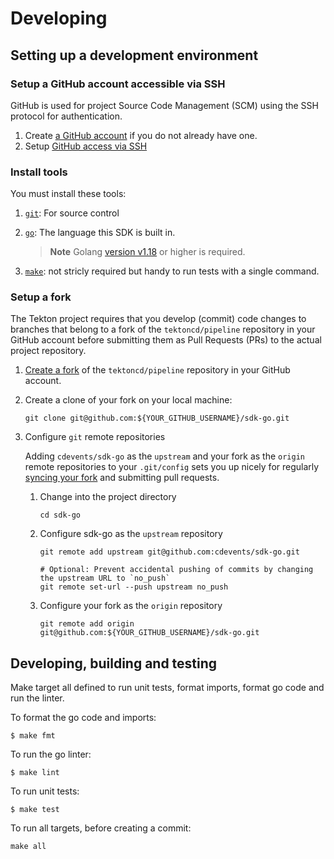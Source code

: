 # Developing

## Setting up a development environment

### Setup a GitHub account accessible via SSH

GitHub is used for project Source Code Management (SCM) using the SSH protocol for authentication.

1. Create [a GitHub account](https://github.com/join) if you do not already have one.
1. Setup
[GitHub access via SSH](https://help.github.com/articles/connecting-to-github-with-ssh/)

### Install tools

You must install these tools:

1. [`git`](https://help.github.com/articles/set-up-git/): For source control

1. [`go`](https://golang.org/doc/install): The language this SDK is built in.
    > **Note** Golang [version v1.18](https://golang.org/dl/) or higher is required.

1. [`make`](https://www.gnu.org/software/make/): not stricly required but handy to run
   tests with a single command.

### Setup a fork

The Tekton project requires that you develop (commit) code changes to branches that belong to a fork of the `tektoncd/pipeline` repository in your GitHub account before submitting them as Pull Requests (PRs) to the actual project repository.

1. [Create a fork](https://help.github.com/articles/fork-a-repo/) of the `tektoncd/pipeline` repository in your GitHub account.

1. Create a clone of your fork on your local machine:

    ```shell
    git clone git@github.com:${YOUR_GITHUB_USERNAME}/sdk-go.git
    ```

1. Configure `git` remote repositories

    Adding `cdevents/sdk-go` as the `upstream` and your fork as the `origin` remote repositories to your `.git/config` sets you up nicely for regularly [syncing your fork](https://help.github.com/articles/syncing-a-fork/) and submitting pull requests.

    1. Change into the project directory

        ```shell
        cd sdk-go
        ```

    1. Configure sdk-go as the `upstream` repository

        ```shell
        git remote add upstream git@github.com:cdevents/sdk-go.git

        # Optional: Prevent accidental pushing of commits by changing the upstream URL to `no_push`
        git remote set-url --push upstream no_push
        ```

    1. Configure your fork as the `origin` repository

        ```shell
        git remote add origin git@github.com:${YOUR_GITHUB_USERNAME}/sdk-go.git
        ```

## Developing, building and testing

Make target all defined to run unit tests, format imports, format go code and run the linter.

To format the go code and imports:

```shell
$ make fmt
```

To run the go linter:

```shell
$ make lint
```

To run unit tests:
```shell
$ make test
```

To run all targets, before creating a commit:

```shell
make all
```

